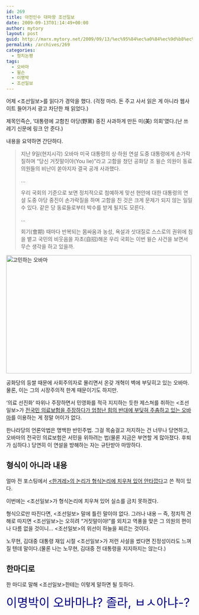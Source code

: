 ```yaml
---
id: 269
title: 아전인수 대마왕 조선일보
date: 2009-09-13T01:14:49+00:00
author: mytory
layout: post
guid: http://marx.mytory.net/2009/09/13/%ec%95%84%ec%a0%84%ec%9d%b8%ec%88%98-%eb%8c%80%eb%a7%88%ec%99%95-%ec%a1%b0%ec%84%a0%ec%9d%bc%eb%b3%b4/
permalink: /archives/269
categories:
  - 정치논평
tags:
  - 오바마
  - 윌슨
  - 이명박
  - 조선일보
---
```

어제 &lt;조선일보&gt;를 읽다가 경악을 했다. (걱정 마라. 돈 주고 사서 읽은 게 아니라 웹사이트 들어가서 광고 차단한 채 읽었다.)

제목인즉슨, &#8216;대통령에 고함친 야당(野黨) 중진 사과하게 만든 미(美) 의회&#8217;였다.(난 쓰레기 신문에 링크 안 준다.)

내용을 요약하면 간단하다.

> 지난 9일(현지시각) 오바마 미국 대통령의 상·하원 연설 도중 대통령에게 손가락질하며 &#8220;당신 거짓말이야(You lie)&#8221;라고 고함을 쳤던 공화당 조 윌슨 의원이 동료 의원들의 비난이 쏟아지자 결국 공개 사과했다.
> 
> &#8230;
> 
> 우리 국회의 기준으로 보면 정치적으로 첨예하게 맞선 현안에 대한 대통령의 연설 도중 야당 중진이 손가락질을 하며 고함을 친 것은 크게 문제가 되지 않는 일일 수 있다. 같은 당 동료들로부터 박수를 받게 될지도 모른다.
> 
> &#8230;
> 
> 회기(會期) 때마다 반복되는 몸싸움과 농성, 욕설과 삿대질로 스스로의 권위에 침을 뱉고 국민의 비웃음을 자초(自招)해온 우리 국회는 이번 윌슨 사건을 보면서 무슨 생각을 하고 있을까.<figure style="width: 500px" class="wp-caption aligncenter">

<img src="http://marx.mytory.net/wp-content/uploads/1/cfile26.uf.12196F174AAC47307CDD54.jpg" width="500" height="319" alt="고민하는 오바마" filename="cfile26.uf.12196F174AAC47307CDD54.jpg" filemime="" /><figcaption class="wp-caption-text">공화당의 등쌀 때문에 사회주의자로 몰리면서 온갖 개혁이 벽에 부딪히고 있는 오바마. 물론, 이는 그의 시장주의적 한계 때문이기도 하지만.</figcaption></figure> 

&#8216;의료 선진화&#8217; 따위나 주장하면서 민영화를 적극 지지하는 듯한 제스쳐를 취하는 &lt;조선일보&gt;가 <a target="_blank" title="조명훈 기자, 후퇴를 거듭하는 의료 개혁과 오바마의 위기, &lt;레프트21&gt; 2009-08-29" href="http://wspaper.org/article/6905">전국민 의료보험을 주장하다가 엄청난 힘의 반대에 부딪혀 주춤하고 있는 오바마</a>를 이용하는 게 정말 어이가 없다.

한나라당의 언론악법은 명백한 반민주법. 그걸 목숨걸고 저지하는 건 너무나 당연하고, 오바마의 전국민 의료보험은 서민을 위하려는 법(물론 지금은 부연할 게 많아졌다. 후퇴가 심하다.) 당연히 이 연설을 방해하는 자는 규탄받아 마땅하다.

## 형식이 아니라 내용

얼마 전 포스팅에서 <a target="_blank" href="http://spar2003.tistory.com/125">&lt;한겨레&gt;의 논리가 형식논리에 치우쳐 있어 안타깝다</a>고 쓴 적이 있다.

이번에는 &lt;조선일보&gt;가 형식논리에 치우쳐 있어 실소를 금치 못하겠다.

형식으로만 따진다면, &lt;조선일보&gt; 말에 틀린 말이야 없다. 그러나 내용 ─ 즉, 정치적 견해로 따지면 &lt;조선일보&gt;는 오히려 &#8220;거짓말이야!&#8221;를 외치고 역풍을 맞은 그 의원의 편이나 다름 없을 것이니&#8230; &lt;조선일보&gt;의 위선이 하늘을 찌르는 것이다.

노무현, 김대중 대통령 재임 시절 &lt;조선일보&gt;가 저런 사설을 썼다면 진정성이라도 느껴질 텐데 말이다.(물론 나는 노무현, 김대중 전 대통령을 지지하지는 않는다.)

## 한마디로

한 마디로 말해 &lt;조선일보&gt;한테는 이렇게 말하면 될 듯하다.

<span style="color: rgb(0, 0, 128); "><span style="font-size: xx-large; ">이명박이 오바마냐? 졸라, ㅂㅅ아냐-?</span></span>